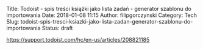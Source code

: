 Title: Todoist - spis treści książki jako lista zadań - generator szablonu do importowania
Date: 2018-01-08 11:15
Author: filipgorczynski
Category: Tech
Slug: todoist-spis-tresci-ksiazki-jako-lista-zadan-generator-szablonu-do-importowania
Status: draft

https://support.todoist.com/hc/en-us/articles/208821185

